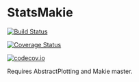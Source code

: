 # StatsMakie

[![Build Status](https://travis-ci.org/piever/StatsMakie.jl.svg?branch=master)](https://travis-ci.org/piever/StatsMakie.jl)

[![Coverage Status](https://coveralls.io/repos/piever/StatsMakie.jl/badge.svg?branch=master&service=github)](https://coveralls.io/github/piever/StatsMakie.jl?branch=master)

[![codecov.io](http://codecov.io/github/piever/StatsMakie.jl/coverage.svg?branch=master)](http://codecov.io/github/piever/StatsMakie.jl?branch=master)

Requires AbstractPlotting and Makie master.
